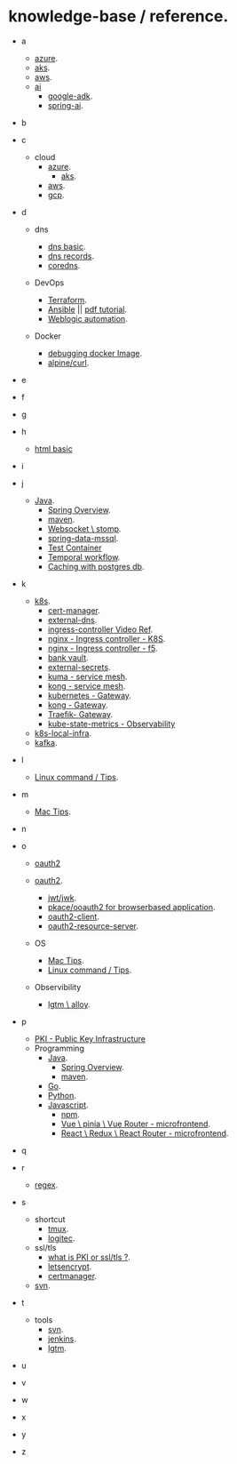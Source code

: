 # knowledge-base / reference.
- a
  - [azure](./cloud/azure.md).
  - [aks](./cloud/aks.md).
  - [aws](https://github.com/samitkumarpatel/aws).
  - [ai](.)
    - [google-adk](google-adk).
    - [spring-ai](https://github.com/samitkumarpatel/spring-ai-all-in-one/blob/main/README.md).
- b

- c
  - cloud
    - [azure](./cloud/azure.md).
      - [aks](./cloud/aks.md).
    - [aws](https://github.com/samitkumarpatel/aws).
    - [gcp]().
- d
  - dns
    - [dns basic](https://github.com/samitkumarpatel/dns/blob/main/README.md).
    - [dns records](./dns.md).
    - [coredns](https://github.com/samitkumarpatel/core-dns/blob/main/README.md).

  - DevOps
    - [Terraform](./terraform.md).
    - [Ansible](./ansible.md)  || [pdf tutorial](./ansible.pdf).
    - [Weblogic automation](./weblogic.md).

  - Docker
    - [debugging docker Image](./troubleshoot-docker-image.md).
    - [alpine/curl](https://hub.docker.com/r/alpine/curl).
- e
- f
- g

- h
  - [html basic](https://github.com/samitkumarpatel/html-basic) 

- i

- j
  - [Java]().
      - [Spring Overview](https://github.com/samitkumarpatel/spring-framework-overview/blob/main/README.md).
      - [maven](./maven.md).
      - [Websocket \ stomp](https://github.com/samitkumarpatel/websockets-with-springboot).
      - [spring-data-mssql](https://github.com/samitkumarpatel/springboot-crud-api/tree/main).
      - [Test Container](https://github.com/samitkumarpatel/springboot-with-testcontainer)
      - [Temporal workflow](https://github.com/samitkumarpatel/spring-data-postgres/tree/main).
      - [Caching with postgres db](https://github.com/samitkumarpatel/spring-data-postgres/tree/main).

- k
  - [k8s](https://github.com/samitkumarpatel/k8s/blob/main/README.md).
    - [cert-manager](https://youtu.be/LGY5aWQzXws?si=-6AfboLc7fF-Xw4X).
    - [external-dns](https://youtu.be/wLHegOz_aR4?si=VVaSA92Fg2Ht-olZ).
    - [ingress-controller Video Ref](https://youtu.be/ZFABsUCMESU?si=GvyK3iniA7HfMUsS).
    - [nginx - Ingress controller - K8S](https://github.com/kubernetes/ingress-nginx).
    - [nginx - Ingress controller - f5](https://docs.nginx.com/nginx-ingress-controller/).
    - [bank vault](https://bank-vaults.dev/docs/mutating-webhook/configuration/).
    - [external-secrets](https://external-secrets.io/latest/).
    - [kuma - service mesh](https://kuma.io/).
    - [kong - service mesh](https://konghq.com/).
    - [kubernetes - Gateway](https://gateway-api.sigs.k8s.io/).
    - [kong - Gateway](https://developer.konghq.com/gateway/).
    - [Traefik- Gateway](https://doc.traefik.io/traefik/reference/install-configuration/providers/kubernetes/kubernetes-gateway/).
    - [kube-state-metrics - Observability](https://github.com/kubernetes/kube-state-metrics/blob/main/docs/metrics/workload/deployment-metrics.md)
  - [k8s-local-infra](https://github.com/samitkumarpatel/k8s-local-infra).
  - [kafka](https://github.com/samitkumarpatel/kafka/blob/main/README.md).

- l
  - [Linux command / Tips](./os/unix_linux.md).

- m
  - [Mac Tips](./os/mac.md).

- n

- o
  - [oauth2](https://datatracker.ietf.org/doc/html/rfc6749)
  - [oauth2](https://github.com/samitkumarpatel/spring-oauth2-authorization-server/blob/main/README.md).
    - [jwt/jwk](./oauth2/jwt_jwk_*.md).
    - [pkace/ooauth2 for browserbased application](https://datatracker.ietf.org/doc/html/draft-ietf-oauth-browser-based-apps-10).
    - [oauth2-client]().
    - [oauth2-resource-server]().

  - OS
    - [Mac Tips](./os/mac.md).
    - [Linux command / Tips](./os/unix_linux.md).
  - Observibility
    - [lgtm \ alloy](https://github.com/samitkumarpatel/observability).
- p
  - [PKI - Public Key Infrastructure](https://github.com/samitkumarpatel/pki/blob/main/README.md)
  - Programming
    - [Java]().
      - [Spring Overview](https://github.com/samitkumarpatel/spring-framework-overview/blob/main/README.md).
      - [maven](./maven.md).
    - [Go]().
    - [Python](./python.md).
    - [Javascript]().
      - [npm](./npm.md).
      - [Vue \ pinia \ Vue Router - microfrontend](https://github.com/samitkumarpatel/vue-pinia-router).
      - [React \ Redux \ React Router - microfrontend](https://github.com/samitkumarpatel/react-redux-router).
- q

- r
  - [regex](./regex.md).
- s
  - shortcut
    - [tmux](./shortcut-key/tmux.md).
    - [logitec](./shortcut-key/logitech.md).
  - ssl/tls
    - [what is PKI or ssl/tls ?](https://github.com/samitkumarpatel/pki/blob/main/README.md).
    - [letsencrypt](https://github.com/samitkumarpatel/lets-encrypt/blob/main/README.md).
    - [certmanager]().
  - [svn](./svn-git-migration.md).
- t
  - tools
    - [svn](./svn-git-migration.md).
    - [jenkins]().
    - [lgtm](https://github.com/samitkumarpatel/observability).
- u
- v
- w
- x
- y
- z

